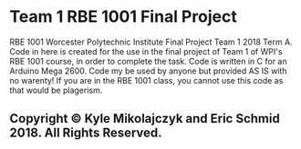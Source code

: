 # Team 1 RBE 1001 Final Project
RBE 1001 Worcester Polytechnic Institute Final Project Team 1 2018 Term A. Code in here is created for the use in the final project of Team 1 of WPI's RBE 1001 course, in order to complete the task. Code is written in C for an Arduino Mega 2600. Code my be used by anyone but provided AS IS with no warenty! If you are in the RBE 1001 class, you cannot use this code as that would be plagerism. 
## Copyright © Kyle Mikolajczyk and Eric Schmid 2018. All Rights Reserved.

